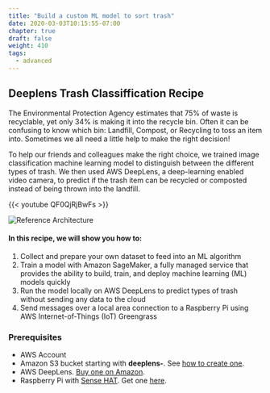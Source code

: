 ```yaml
---
title: "Build a custom ML model to sort trash"
date: 2020-03-03T10:15:55-07:00
chapter: true
draft: false
weight: 410
tags:
  - advanced
---
```

## Deeplens Trash Classiffication Recipe

The Environmental Protection Agency estimates that 75% of waste is recyclable, yet only 34% is making it into the recycle bin. Often it can be confusing to know which bin: Landfill, Compost, or Recycling to toss an item into. Sometimes we all need a little help to make the right decision!  

To help our friends and colleagues make the right choice, we trained image classification machine learning model to distinguish between the different types of trash. We then used AWS DeepLens, a deep-learning enabled video camera, to predict if the trash item can be recycled or composted instead of being thrown into the landfill.

{{< youtube QF0QjRjBwFs >}}

![Reference Architecture](/images/400_advanced/410_build_a_custom_ml/architecturediagram.png)

#### In this recipe, we will show you how to:

1. Collect and prepare your own dataset to feed into an ML algorithm
1. Train a model with Amazon SageMaker, a fully managed service that provides the ability to build, train, and deploy machine learning (ML) models quickly
1. Run the model locally on AWS DeepLens to predict types of trash without sending any data to the cloud
1. Send messages over a local area connection to a Raspberry Pi using AWS Internet-of-Things (IoT) Greengrass

### Prerequisites

* AWS Account
* Amazon S3 bucket starting with **deeplens-**. See [how to create one](/100_getting_started/140_setup_data_storage_with_amazon_s3/).
* AWS DeepLens. [Buy one on Amazon](https://www.amazon.com/AWS-DeepLens-deep-learning-enabled-video-camera-developers/dp/B07JLSHR23).
* Raspberry Pi with [Sense HAT](https://astro-pi.org/wp-content/uploads/2018/09/T05.2_Meet-the-Sense-HAT.pdf). Get one [here](https://www.raspberrypi.org/products/sense-hat/).

